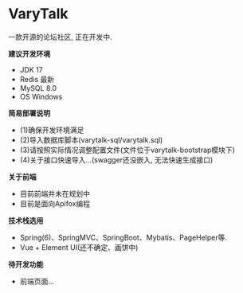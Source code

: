 # VaryTalk

<h>一款开源的论坛社区, 正在开发中.</h>

<b>建议开发环境</b>

* JDK 17
* Redis 最新
* MySQL 8.0
* OS Windows

<b>简易部署说明</b>

* (1)确保开发环境满足
* (2)导入数据库脚本(varytalk-sql/varytalk.sql)
* (3)请按照实际情况调整配置文件(文件位于varytalk-bootstrap模块下)
* (4)关于接口快速导入...(swagger还没嵌入, 无法快速生成接口)

<b>关于前端</b>

* 目前前端并未在规划中
* 目前是面向Apifox编程

<b>技术栈选用</b>

* Spring(6)、SpringMVC、SpringBoot、Mybatis、PageHelper等.
* Vue + Element UI(还不确定、画饼中)

<b>待开发功能</b>
* 前端页面...